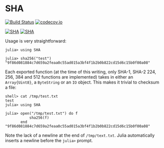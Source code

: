 # SHA

[![Build Status](https://travis-ci.org/staticfloat/SHA.jl.svg?branch=master)](https://travis-ci.org/staticfloat/SHA.jl)
[![codecov.io](http://codecov.io/github/staticfloat/SHA.jl/coverage.svg?branch=master)](http://codecov.io/github/staticfloat/SHA.jl?branch=master)

[![SHA](http://pkg.julialang.org/badges/SHA_0.3.svg)](http://pkg.julialang.org/?pkg=SHA&ver=0.3)
[![SHA](http://pkg.julialang.org/badges/SHA_0.4.svg)](http://pkg.julialang.org/?pkg=SHA&ver=0.4)

Usage is very straightforward:
```
julia> using SHA

julia> sha256("test")
"9f86d081884c7d659a2feaa0c55ad015a3bf4f1b2b0b822cd15d6c15b0f00a08"
```

Each exported function (at the time of this writing, only SHA-1, SHA-2 224, 256, 384 and 512 functions are implemented) takes in either an `Array{Uint8}`, a `ByteString` or an `IO` object.  This makes it trivial to checksum a file:

```
shell> cat /tmp/test.txt
test
julia> using SHA

julia> open("/tmp/test.txt") do f
           sha256(f)
       end
"9f86d081884c7d659a2feaa0c55ad015a3bf4f1b2b0b822cd15d6c15b0f00a08"
```

Note the lack of a newline at the end of `/tmp/text.txt`.  Julia automatically inserts a newline before the `julia>` prompt.
